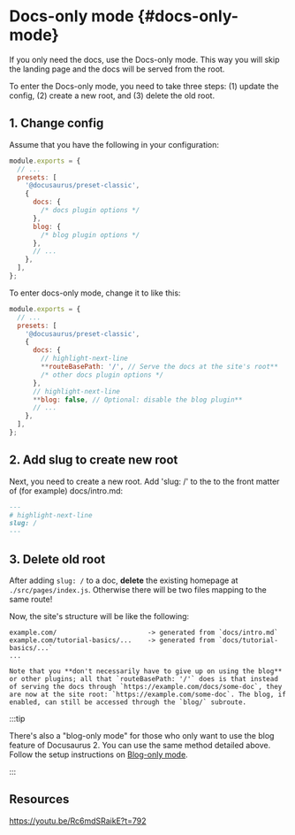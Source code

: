 # Docs-only mode {#docs-only-mode}

If you only need the docs, use the Docs-only mode. This way you will skip the landing page and the docs will be served from the root.

To enter the Docs-only mode, you need to take three steps: (1) update the config, (2) create a new root, and (3) delete the old root.

## 1. Change config

Assume that you have the following in your configuration:

```js title="docusaurus.config.js"
module.exports = {
  // ...
  presets: [
    '@docusaurus/preset-classic',
    {
      docs: {
        /* docs plugin options */
      },
      blog: {
        /* blog plugin options */
      },
      // ...
    },
  ],
};
```

To enter docs-only mode, change it to like this:

```js title="docusaurus.config.js"
module.exports = {
  // ...
  presets: [
    '@docusaurus/preset-classic',
    {
      docs: {
        // highlight-next-line
        **routeBasePath: '/', // Serve the docs at the site's root**
        /* other docs plugin options */
      },
      // highlight-next-line
      **blog: false, // Optional: disable the blog plugin**
      // ...
    },
  ],
};
```
## 2. Add slug to create new root
Next, you need to create a new root. Add 'slug: /' to the to the front matter of (for example) docs/intro.md:

```md title="docs/intro.md"
---
# highlight-next-line
slug: /
---
```
## 3. Delete old root

After adding `slug: /` to a doc, **delete** the existing homepage at `./src/pages/index.js`. Otherwise there will be two files mapping to the same route!

Now, the site's structure will be like the following:

```
example.com/                       -> generated from `docs/intro.md`
example.com/tutorial-basics/...    -> generated from `docs/tutorial-basics/...`
...
```

```
Note that you **don't necessarily have to give up on using the blog** or other plugins; all that `routeBasePath: '/'` does is that instead of serving the docs through `https://example.com/docs/some-doc`, they are now at the site root: `https://example.com/some-doc`. The blog, if enabled, can still be accessed through the `blog/` subroute.
```

:::tip

There's also a "blog-only mode" for those who only want to use the blog feature of Docusaurus 2. You can use the same method detailed above. Follow the setup instructions on [Blog-only mode](../../blog.mdx#blog-only-mode).

:::

## Resources

https://youtu.be/Rc6mdSRaikE?t=792 
